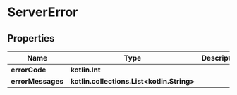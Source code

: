
# ServerError

## Properties
Name | Type | Description | Notes
------------ | ------------- | ------------- | -------------
**errorCode** | **kotlin.Int** |  | 
**errorMessages** | **kotlin.collections.List&lt;kotlin.String&gt;** |  | 




